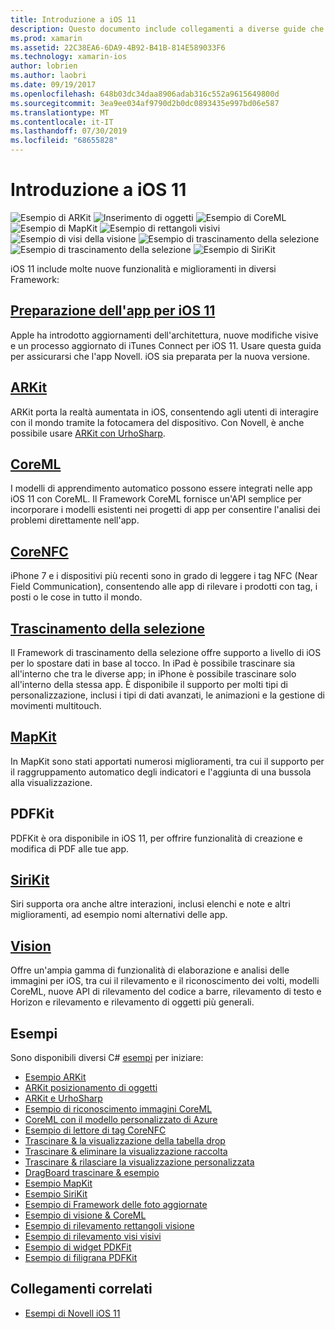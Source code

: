 ```yaml
---
title: Introduzione a iOS 11
description: Questo documento include collegamenti a diverse guide che descrivono le funzionalità di iOS 11, tra cui ARKit, CoreML, MapKit, PDFKit, SiriKit, il Framework di visione e altro ancora.
ms.prod: xamarin
ms.assetid: 22C38EA6-6DA9-4B92-B41B-814E589033F6
ms.technology: xamarin-ios
author: lobrien
ms.author: laobri
ms.date: 09/19/2017
ms.openlocfilehash: 648b03dc34daa8906adab316c552a9615649800d
ms.sourcegitcommit: 3ea9ee034af9790d2b0dc0893435e997bd06e587
ms.translationtype: MT
ms.contentlocale: it-IT
ms.lasthandoff: 07/30/2019
ms.locfileid: "68655828"
---
```

# <a name="introduction-to-ios-11"></a>Introduzione a iOS 11

![Esempio di ARKit](images/arkit.png) ![Inserimento di oggetti](images/arkit2.png) ![Esempio di CoreML](images/coreml.png) ![Esempio di MapKit](images/mapkit.png) ![Esempio di rettangoli visivi](images/vision1.png) ![Esempio di visi della visione](images/vision2.png) ![Esempio di trascinamento della selezione](images/drag-drop.png) ![Esempio di trascinamento della selezione](images/drag-drop2.png) ![Esempio di SiriKit](images/sirikit.png)

iOS 11 include molte nuove funzionalità e miglioramenti in diversi Framework:

## <a name="preparing-your-app-for-ios-11updating-your-appindexmd"></a>[Preparazione dell'app per iOS 11](updating-your-app/index.md)

Apple ha introdotto aggiornamenti dell'architettura, nuove modifiche visive e un processo aggiornato di iTunes Connect per iOS 11. Usare questa guida per assicurarsi che l'app Novell. iOS sia preparata per la nuova versione.

## <a name="arkitarkitindexmd"></a>[ARKit](arkit/index.md)

ARKit porta la realtà aumentata in iOS, consentendo agli utenti di interagire con il mondo tramite la fotocamera del dispositivo.
Con Novell, è anche possibile usare [ARKit con UrhoSharp](arkit/urhosharp.md).

## <a name="coremlcoremlmd"></a>[CoreML](coreml.md)

I modelli di apprendimento automatico possono essere integrati nelle app iOS 11 con CoreML. Il Framework CoreML fornisce un'API semplice per incorporare i modelli esistenti nei progetti di app per consentire l'analisi dei problemi direttamente nell'app.

## <a name="corenfccorenfcmd"></a>[CoreNFC](corenfc.md)

iPhone 7 e i dispositivi più recenti sono in grado di leggere i tag NFC (Near Field Communication), consentendo alle app di rilevare i prodotti con tag, i posti o le cose in tutto il mondo.

## <a name="drag-and-dropdrag-and-dropmd"></a>[Trascinamento della selezione](drag-and-drop.md)

Il Framework di trascinamento della selezione offre supporto a livello di iOS per lo spostare dati in base al tocco. In iPad è possibile trascinare sia all'interno che tra le diverse app; in iPhone è possibile trascinare solo all'interno della stessa app. È disponibile il supporto per molti tipi di personalizzazione, inclusi i tipi di dati avanzati, le animazioni e la gestione di movimenti multitouch.

## <a name="mapkitmapkitmd"></a>[MapKit](mapkit.md)

In MapKit sono stati apportati numerosi miglioramenti, tra cui il supporto per il raggruppamento automatico degli indicatori e l'aggiunta di una bussola alla visualizzazione.

## <a name="pdfkit"></a>PDFKit

PDFKit è ora disponibile in iOS 11, per offrire funzionalità di creazione e modifica di PDF alle tue app.

## <a name="sirikitsirikitmd"></a>[SiriKit](sirikit.md)

Siri supporta ora anche altre interazioni, inclusi elenchi e note e altri miglioramenti, ad esempio nomi alternativi delle app.

## <a name="visionvisionmd"></a>[Vision](vision.md)

Offre un'ampia gamma di funzionalità di elaborazione e analisi delle immagini per iOS, tra cui il rilevamento e il riconoscimento dei volti, modelli CoreML, nuove API di rilevamento del codice a barre, rilevamento di testo e Horizon e rilevamento e rilevamento di oggetti più generali.

## <a name="samples"></a>Esempi

Sono disponibili diversi C# [esempi](https://docs.microsoft.com/samples/browse/?products=xamarin&term=Xamarin.iOS+iOS11) per iniziare:

* [Esempio ARKit](https://docs.microsoft.com/samples/xamarin/ios-samples/ios11-arkitsample)
* [ARKit posizionamento di oggetti](https://docs.microsoft.com/samples/xamarin/ios-samples/ios11-arkitplacingobjects)
* [ARKit e UrhoSharp](arkit/urhosharp.md)
* [Esempio di riconoscimento immagini CoreML](https://docs.microsoft.com/samples/xamarin/ios-samples/ios11-coremlimagerecognition)
* [CoreML con il modello personalizzato di Azure](https://docs.microsoft.com/samples/xamarin/ios-samples/ios11-coremlazuremodel)
* [Esempio di lettore di tag CoreNFC](https://docs.microsoft.com/samples/xamarin/ios-samples/ios11-nfctagreader)
* [Trascinare & la visualizzazione della tabella drop](https://docs.microsoft.com/samples/xamarin/ios-samples/ios11-draganddroptableview)
* [Trascinare & eliminare la visualizzazione raccolta](https://docs.microsoft.com/samples/xamarin/ios-samples/ios11-draganddropcollectionview)
* [Trascinare & rilasciare la visualizzazione personalizzata](https://docs.microsoft.com/samples/xamarin/ios-samples/ios11-draganddropcustomview)
* [DragBoard trascinare & esempio](https://docs.microsoft.com/samples/xamarin/ios-samples/ios11-draganddropdragboard)
* [Esempio MapKit](https://docs.microsoft.com/samples/xamarin/ios-samples/ios11-mapkitsample)
* [Esempio SiriKit](https://docs.microsoft.com/samples/xamarin/ios-samples/ios11-sirikitsample)
* [Esempio di Framework delle foto aggiornate](https://docs.microsoft.com/samples/xamarin/ios-samples/ios11-samplephotoapp)
* [Esempio di visione & CoreML](https://docs.microsoft.com/samples/xamarin/ios-samples/ios11-coremlvision)
* [Esempio di rilevamento rettangoli visione](https://docs.microsoft.com/samples/xamarin/ios-samples/ios11-visionrectangles/)
* [Esempio di rilevamento visi visivi](https://docs.microsoft.com/samples/xamarin/ios-samples/ios11-visionfaces)
* [Esempio di widget PDKFit](https://docs.microsoft.com/samples/xamarin/ios-samples/ios11-pdfannotationwidgetsadvanced)
* [Esempio di filigrana PDFKit](https://docs.microsoft.com/samples/xamarin/ios-samples/ios11-pdfdocumentwatermark)

## <a name="related-links"></a>Collegamenti correlati

- [Esempi di Novell iOS 11](https://docs.microsoft.com/samples/browse/?products=xamarin&term=Xamarin.iOS+iOS11)